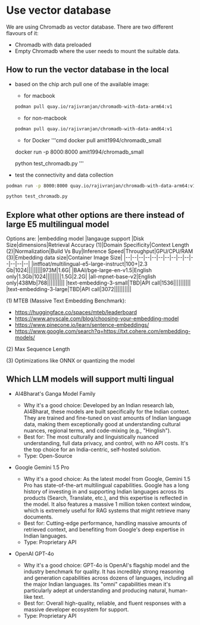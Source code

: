 # Use vector database

We are using Chromadb as vector database. There are two different flavours of it:
* Chromadb with data preloaded
* Empty Chromadb where the user needs to mount the suitable data.

## How to run the vector database in the local 

* based on the chip arch pull one of the available image:
  * for macbook
  
  ```bash 
  podman pull quay.io/rajivranjan/chromadb-with-data-arm64:v1
  ```

  * for non-macbook
  ```bash
  podman pull quay.io/rajivranjan/chromadb-with-data-amd64:v1
  ```

  * for Docker 
  '''cmd
  docker pull amit1994/chromadb_small
  
  docker run -p 8000:8000 amit1994/chromadb_small

  python test_chromadb.py
  '''

* test the connectivity and data collection

```bash
podman run -p 8000:8000 quay.io/rajivranjan/chromadb-with-data-arm64:v1

python test_chromadb.py
```


## Explore what other options are there instead of large E5 multilingual model
Options are:
|embedding model |langauge support |Disk Size|dimensions|Retrieval Accuracy (1)|Domain Specificity|Context Length (2)|Normalization|Build Vs Buy|Inference Speed|Throughput|GPU/CPU/RAM (3)|Embedding data size|Container Image Size|
|--|--|--|--|--|--|--|--|--|--|--|--|--|--|
|intfloat/multilingual-e5-large-instruct|100+|2.3 Gb|1024|||||||||973M|1.6G|
|BAAI/bge-large-en-v1.5|English only|1.3Gb|1024|||||||||1.5G|2.2G|
|all-mpnet-base-v2|English only|438Mb|768||||||||||
|text-embedding-3-small|TBD|API call|1536||||||||||
|text-embedding-3-large|TBD|API call|3072||||||||||

(1) MTEB (Massive Text Embedding Benchmark): 
  * https://huggingface.co/spaces/mteb/leaderboard
  * https://www.anyscale.com/blog/choosing-your-embedding-model
  * https://www.pinecone.io/learn/sentence-embeddings/
  * https://www.google.com/search?q=https://txt.cohere.com/embedding-models/

(2) Max Sequence Length

(3) Optimizations like ONNX or quantizing the model
## Which LLM models will support multi lingual

* AI4Bharat's Ganga Model Family
  * Why it's a good choice: Developed by an Indian research lab, AI4Bharat, these models are built specifically for the Indian context. They are trained and fine-tuned on vast amounts of Indian language data, making them exceptionally good at understanding cultural nuances, regional terms, and code-mixing (e.g., "Hinglish").
  * Best for: The most culturally and linguistically nuanced understanding, full data privacy, and control, with no API costs. It's the top choice for an India-centric, self-hosted solution.
  * Type: Open-Source

* Google Gemini 1.5 Pro
  * Why it's a good choice: As the latest model from Google, Gemini 1.5 Pro has state-of-the-art multilingual capabilities. Google has a long history of investing in and supporting Indian languages across its products (Search, Translate, etc.), and this expertise is reflected in the model. It also features a massive 1 million token context window, which is extremely useful for RAG systems that might retrieve many documents.
  * Best for: Cutting-edge performance, handling massive amounts of retrieved context, and benefiting from Google's deep expertise in Indian languages.
  * Type: Proprietary API

* OpenAI GPT-4o
  * Why it's a good choice: GPT-4o is OpenAI's flagship model and the industry benchmark for quality. It has incredibly strong reasoning and generation capabilities across dozens of languages, including all the major Indian languages. Its "omni" capabilities mean it's particularly adept at understanding and producing natural, human-like text.
  * Best for: Overall high-quality, reliable, and fluent responses with a massive developer ecosystem for support.
  * Type: Proprietary API
